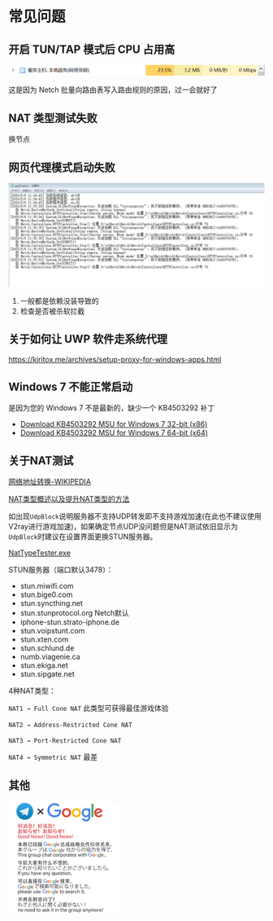 # 常见问题
## 开启 TUN/TAP 模式后 CPU 占用高
![](resources/screenshots/faq/tuntap-high-cpu-usage.png)

这是因为 Netch 批量向路由表写入路由规则的原因，过一会就好了

## NAT 类型测试失败
换节点

## 网页代理模式启动失败
![](resources/screenshots/faq/web-proxy-mode-failed-to-start.png)

1. 一般都是依赖没装导致的
2. 检查是否被杀软拦截

## 关于如何让 UWP 软件走系统代理
https://kiritox.me/archives/setup-proxy-for-windows-apps.html

## Windows 7 不能正常启动
是因为您的 Windows 7 不是最新的，缺少一个 KB4503292 补丁

- [Download KB4503292 MSU for Windows 7 32-bit (x86)](http://download.windowsupdate.com/d/msdownload/update/software/secu/2019/06/windows6.1-kb4503292-x86_932f3cccb6343fa2339648b391b80d28f8134870.msu)
- [Download KB4503292 MSU for Windows 7 64-bit (x64)](http://download.windowsupdate.com/d/msdownload/update/software/secu/2019/06/windows6.1-kb4503292-x64_a35bb4ea16d1d529fde9abfe8a0c16e9061f74cd.msu)

## 关于NAT测试

[网络地址转换-WIKIPEDIA](https://zh.wikipedia.org/wiki/%E7%BD%91%E7%BB%9C%E5%9C%B0%E5%9D%80%E8%BD%AC%E6%8D%A2)

[NAT类型概述以及提升NAT类型的方法](https://www.jianshu.com/p/478a4acc9d74)

如出现`UdpBlock`说明服务器不支持UDP转发即不支持游戏加速(在此也不建议使用V2ray进行游戏加速)，如果确定节点UDP没问题但是NAT测试依旧显示为`UdpBlock`时建议在设置界面更换STUN服务器。

[NatTypeTester.exe](https://github.com/HMBSbige/NatTypeTester)

STUN服务器（端口默认3478）：
- stun.miwifi.com
- stun.bige0.com
- stun.syncthing.net
- stun.stunprotocol.org Netch默认
- iphone-stun.strato-iphone.de
- stun.voipstunt.com
- stun.xten.com
- stun.schlund.de
- numb.viagenie.ca
- stun.ekiga.net
- stun.sipgate.net

4种NAT类型：

`NAT1 → Full Cone NAT` 此类型可获得最佳游戏体验

`NAT2 → Address-Restricted Cone NAT`

`NAT3 → Port-Restricted Cone NAT`

`NAT4 → Symmetric NAT` 最差


## 其他

![](resources/screenshots/faq/Google.png)